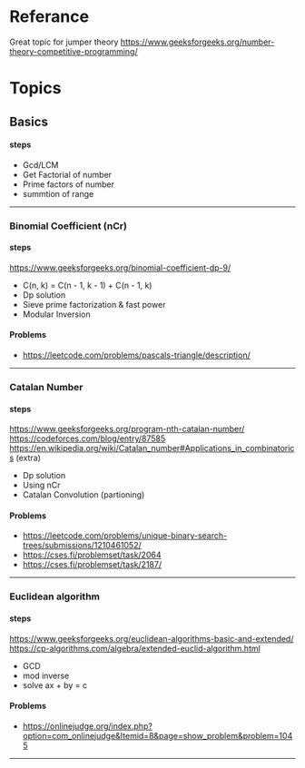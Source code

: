 # Referance
Great topic for jumper theory
https://www.geeksforgeeks.org/number-theory-competitive-programming/


# Topics

## Basics

#### steps
- Gcd/LCM
- Get Factorial of number
- Prime factors of number
- summtion of range

--------
### Binomial Coefficient (nCr) 

#### steps

https://www.geeksforgeeks.org/binomial-coefficient-dp-9/

- C(n, k) = C(n - 1, k - 1) + C(n - 1, k)
- Dp solution
- Sieve prime factorization & fast power
- Modular Inversion

#### Problems
- https://leetcode.com/problems/pascals-triangle/description/

--------
### Catalan Number

#### steps

https://www.geeksforgeeks.org/program-nth-catalan-number/
https://codeforces.com/blog/entry/87585
https://en.wikipedia.org/wiki/Catalan_number#Applications_in_combinatorics (extra)

- Dp solution
- Using nCr
- Catalan Convolution (partioning)

#### Problems
- https://leetcode.com/problems/unique-binary-search-trees/submissions/1210461052/
- https://cses.fi/problemset/task/2064
- https://cses.fi/problemset/task/2187/
--------

### Euclidean algorithm
	
#### steps

https://www.geeksforgeeks.org/euclidean-algorithms-basic-and-extended/
https://cp-algorithms.com/algebra/extended-euclid-algorithm.html


- GCD
- mod inverse
- solve ax + by = c

#### Problems
- https://onlinejudge.org/index.php?option=com_onlinejudge&Itemid=8&page=show_problem&problem=1045
--------